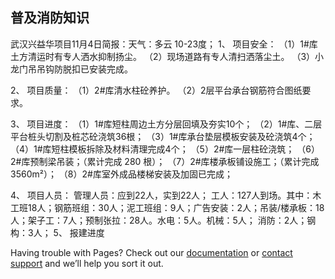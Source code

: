 ## 普及消防知识

武汉兴益华项目11月4日简报：天气：多云  10-23度；
1、 项目安全：
（1）1#库土方清运时有专人洒水抑制扬尘。
（2）现场道路有专人清扫洒落尘土。
（3）小龙门吊吊钩防脱扣已安装完成。

2、 项目质量：
（1）2#库清水柱砼养护。
（2）2层平台承台钢筋符合图纸要求。

3、 项目进度：
（1）1#库短柱周边土方分层回填及夯实10个；
（2）1#库、二层平台桩头切割及桩芯砼浇筑36根；
（3）1#库承台垫层模板安装及砼浇筑4个；
（4）1#库短柱模板拆除及材料清理完成4个；
（5）2#库一层柱砼浇筑；
（6）2#库预制梁吊装；（累计完成 280 根）；
（7）2#库楼承板铺设施工；（累计完成3560m²）；
（8）2#库室外成品楼梯安装及加固已完成；

4、 项目人员：
管理人员：应到22人，实到22人；
工人：127人到场。其中：木工班18人；钢筋班组：30人；泥工班组：9人；广告安装：2人；吊装/楼承板：18人；架子工：7人；预制张拉：28人。水电：5人。机械：5人；
消防：2人；钢构：3人；
5、 报建进度 

Having trouble with Pages? Check out our [documentation](https://help.github.com/categories/github-pages-basics/) or [contact support](https://github.com/contact) and we’ll help you sort it out.
